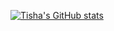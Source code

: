 [![Tisha's GitHub stats](https://github-readme-stats.vercel.app/api?username=Tishadubey01)](https://github.com/Tishadubey01/github-readme-stats&show_icons=true&theme=radical)



